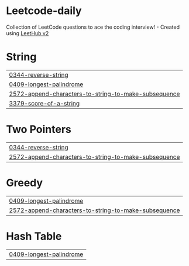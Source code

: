 # Leetcode-daily
Collection of LeetCode questions to ace the coding interview! - Created using [LeetHub v2](https://github.com/arunbhardwaj/LeetHub-2.0)


# String
|  |
| ------- |
| [0344-reverse-string](https://github.com/sandeepgottipati/Leetcode-daily/tree/master/0344-reverse-string) |
| [0409-longest-palindrome](https://github.com/sandeepgottipati/Leetcode-daily/tree/master/0409-longest-palindrome) |
| [2572-append-characters-to-string-to-make-subsequence](https://github.com/sandeepgottipati/Leetcode-daily/tree/master/2572-append-characters-to-string-to-make-subsequence) |
| [3379-score-of-a-string](https://github.com/sandeepgottipati/Leetcode-daily/tree/master/3379-score-of-a-string) |
# Two Pointers
|  |
| ------- |
| [0344-reverse-string](https://github.com/sandeepgottipati/Leetcode-daily/tree/master/0344-reverse-string) |
| [2572-append-characters-to-string-to-make-subsequence](https://github.com/sandeepgottipati/Leetcode-daily/tree/master/2572-append-characters-to-string-to-make-subsequence) |
# Greedy
|  |
| ------- |
| [0409-longest-palindrome](https://github.com/sandeepgottipati/Leetcode-daily/tree/master/0409-longest-palindrome) |
| [2572-append-characters-to-string-to-make-subsequence](https://github.com/sandeepgottipati/Leetcode-daily/tree/master/2572-append-characters-to-string-to-make-subsequence) |
# Hash Table
|  |
| ------- |
| [0409-longest-palindrome](https://github.com/sandeepgottipati/Leetcode-daily/tree/master/0409-longest-palindrome) |